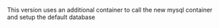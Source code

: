 This version uses an additional container to call the new mysql container and
setup the default database
